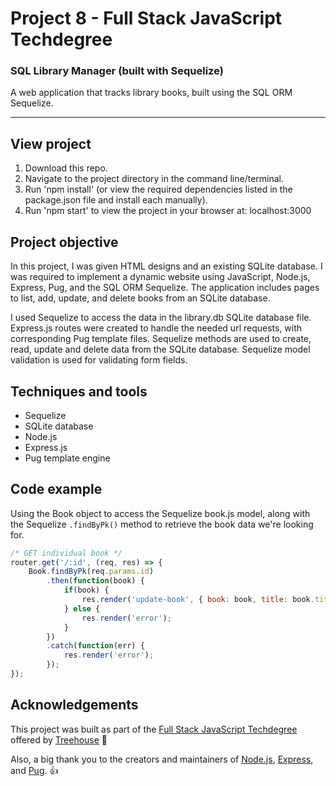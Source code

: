 # Project 8 - Full Stack JavaScript Techdegree

### SQL Library Manager (built with Sequelize)
A web application that tracks library books, built using the SQL ORM Sequelize.

---

<!-- <img src="https://res.cloudinary.com/dtqevfsxh/image/upload/v1555084799/portfolio/expressPortfolio.png" width="899px"> -->

## View project
1. Download this repo.
2. Navigate to the project directory in the command line/terminal.
3. Run 'npm install' (or view the required dependencies listed in the package.json file and install each manually).
3. Run 'npm start' to view the project in your browser at:  localhost:3000

<!-- :mag: Live version available at [nickhericks.github.io/techdegree-project-6/](https://nickhericks.github.io/techdegree-project-6/) -->

## Project objective
In this project, I was given HTML designs and an existing SQLite database. I was required to implement a dynamic website using JavaScript, Node.js, Express, Pug, and the SQL ORM Sequelize. The application includes pages to list, add, update, and delete books from an SQLite database.

I used Sequelize to access the data in the library.db SQLite database file. Express.js routes were created to handle the needed url requests, with corresponding Pug template files. Sequelize methods are used to create, read, update and delete data from the SQLite database. Sequelize model validation is used for validating form fields.


## Techniques and tools
- Sequelize
- SQLite database
- Node.js
- Express.js
- Pug template engine

## Code example
Using the Book object to access the Sequelize book.js model, along with the Sequelize `.findByPk()` method to retrieve the book data we're looking for.

```javascript
/* GET individual book */
router.get('/:id', (req, res) => {
	Book.findByPk(req.params.id)
		.then(function(book) {
			if(book) {
				res.render('update-book', { book: book, title: book.title });
			} else {
				res.render('error');
			}
		})
		.catch(function(err) {
			res.render('error');
		});
});
```

## Acknowledgements
This project was built as part of the [Full Stack JavaScript Techdegree](https://join.teamtreehouse.com/techdegree/) offered by [Treehouse](https://teamtreehouse.com) :raised_hands:

Also, a big thank you to the creators and maintainers of [Node.js](https://nodejs.org/en/), [Express](https://expressjs.com/), and [Pug](https://www.npmjs.com/package/pug). 👍